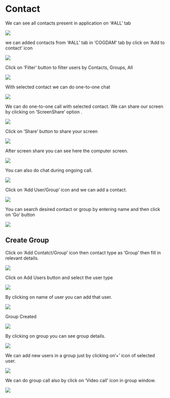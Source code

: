 # Contact

We can see all contacts present in application on ‘\#ALL’ tab

![](../.gitbook/assets/contacts.png)

we can added contacts from ‘\#ALL’ tab in ‘COGDAM’ tab by click on ‘Add to contact’ icon

![](../.gitbook/assets/image%20%2880%29.png)

Click on ‘Filter’ button to filter users by Contacts, Groups, All

![](../.gitbook/assets/image%20%2893%29.png)

With selected contact we can do one-to-one chat

![](../.gitbook/assets/image%20%2814%29.png)

We can do one-to-one call with selected contact. We can share our screen by clicking on ‘ScreenShare’ option .

![](../.gitbook/assets/image%20%287%29.png)

Click on ‘Share’ button to share your screen

![](../.gitbook/assets/image%20%2856%29.png)

After screen share you can see here the computer screen.

![](../.gitbook/assets/image%20%2857%29.png)

You can also do chat during ongoing call.

![](../.gitbook/assets/image%20%28103%29.png)

Click on ‘Add User/Group’ icon and we can add a contact.

![](../.gitbook/assets/image%20%284%29.png)

You can search desired contact or group by entering name and then click on ‘Go’ button

![](../.gitbook/assets/image%20%2891%29.png)

##  **Create Group**

Click on ‘Add Contatct/Group’ icon then contact type as ‘Group’ then fill in relevant details.

![](../.gitbook/assets/image%20%28102%29.png)

Click on Add Users button and select the user type

![](../.gitbook/assets/image%20%2827%29.png)

By clicking on name of user you can add that user.

![](../.gitbook/assets/image%20%2881%29.png)

Group Created

![](../.gitbook/assets/image.png)

By clicking on group you can see group details.

![](../.gitbook/assets/image%20%28113%29.png)

We can add new users in a group just by clicking on’+’ icon of selected user.

![](../.gitbook/assets/image%20%2870%29.png)

We can do group call also by click on ‘Video call’ icon in group window.

![](../.gitbook/assets/image%20%286%29.png)






